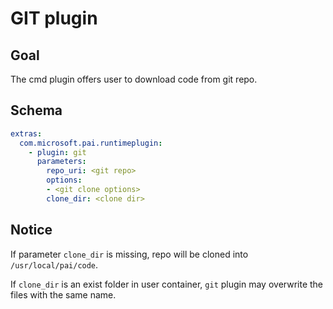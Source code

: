 # GIT plugin

## Goal
The cmd plugin offers user to download code from git repo.

## Schema
```yaml
extras:
  com.microsoft.pai.runtimeplugin:
    - plugin: git
      parameters:
        repo_uri: <git repo>
        options:
        - <git clone options>
        clone_dir: <clone dir>
```

## Notice
If parameter `clone_dir` is missing, repo will be cloned into `/usr/local/pai/code`.

If `clone_dir` is an exist folder in user container, `git` plugin may overwrite the files with the same name.